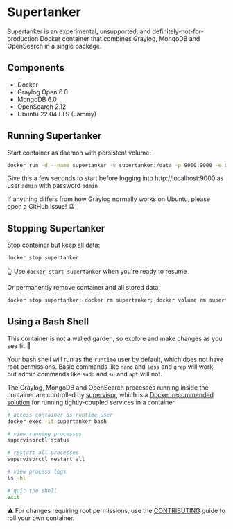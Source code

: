 # Supertanker
Supertanker is an experimental, unsupported, and definitely-not-for-production Docker container that combines Graylog, MongoDB and OpenSearch in a single package.

## Components

* Docker
* Graylog Open 6.0
* MongoDB 6.0
* OpenSearch 2.12
* Ubuntu 22.04 LTS (Jammy)

## Running Supertanker

Start container as daemon with persistent volume:

```bash
docker run -d --name supertanker -v supertanker:/data -p 9000:9000 -e GRAYLOG_PASSWORD_SECRET="somepasswordpepper" -e GRAYLOG_ROOT_PASSWORD_SHA2="8c6976e5b5410415bde908bd4dee15dfb167a9c873fc4bb8a81f6f2ab448a918" -e TZ=UTC robfromboulder/supertanker:6.0.1
```

Give this a few seconds to start before logging into http://localhost:9000 as user `admin` with password `admin`

If anything differs from how Graylog normally works on Ubuntu, please open a GitHub issue! 😀

## Stopping Supertanker

Stop container but keep all data:
```bash
docker stop supertanker
```
👆 Use `docker start supertanker` when you're ready to resume

Or permanently remove container and all stored data:
```bash
docker stop supertanker; docker rm supertanker; docker volume rm supertanker
```

## Using a Bash Shell

This container is not a walled garden, so explore and make changes as you see fit 💪

Your bash shell will run as the `runtime` user by default, which does not have root permissions. Basic commands like `nano` and `less` and `grep` will work,
but admin commands like `sudo` and `su` and `apt` will not.

The Graylog, MongoDB and OpenSearch processes running inside the container are controlled by [supervisor](http://supervisord.org/index.html), which is a
[Docker recommended solution](https://docs.docker.com/engine/containers/multi-service_container/) for running tightly-coupled services in a container.

```bash
# access container as runtime user
docker exec -it supertanker bash

# view running processes
supervisorctl status

# restart all processes
supervisorctl restart all

# view process logs
ls -hl

# quit the shell
exit
```

⚠️ For changes requiring root permissions, use the [CONTRIBUTING](CONTRIBUTING.md) guide to roll your own container.